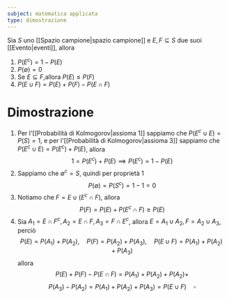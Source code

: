```yaml
---
subject: matematica applicata
type: dimostrazione
---
```

Sia $S$ uno [[Spazio campione|spazio campione]] e $E,F\subseteq S$ due suoi [[Evento|eventi]], allora
1. $P(E^c)=1-P(E)$
2. $P(\emptyset)=0$
3. Se $E\subseteq F$,allora $P(E)\le P(F)$
4. $P(E\cup F)=P(E)+P(F)-P(E\cap F)$

# Dimostrazione
1. Per  l'[[Probabilità di Kolmogorov|assioma 1]] sappiamo che $P(E^c\cup E)=P(S)=1$, e per l'[[Probabilità di Kolmogorov|assioma 3]] sappiamo che $P(E^c\cup E)=P(E^c)+P(E)$, allora 
$$
1=P(E^c)+P(E)\implies P(E^c)=1-P(E)
$$
2. Sappiamo che $\emptyset^c=S$, quindi per proprietà 1
$$
P(\emptyset)=P(S^c)=1-1=0
$$
3. Notiamo che $F=E\cup(E^c\cap F)$, allora
$$
P(F)=P(E)+P(E^c\cap F)\ge P(E)
$$
4. Sia $A_1=E\cap F^c,A_2=E\cap F,A_3=F\cap E^c$, allora $E=A_1\cup A_2,F=A_2\cup A_3$, perciò
$$
P(E)=P(A_1)+P(A_2),\quad P(F)=P(A_2)+P(A_3),\quad P(E\cup F)=P(A_1)+P(A_2)+P(A_3)
$$
allora
$$
P(E)+P(F)-P(E\cap F)=P(A_1)+P(A_2)+P(A_2)+
$$
$$
P(A_3)-P(A_2)=P(A_1)+P(A_2)+P(A_3)=P(E\cup F)\quad\square
$$